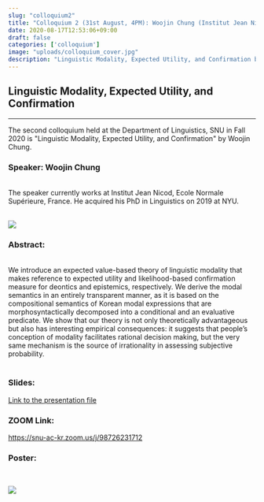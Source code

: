 ```yaml
---
slug: "colloquium2"
title: "Colloquium 2 (31st August, 4PM): Woojin Chung (Institut Jean Nicod)"
date: 2020-08-17T12:53:06+09:00
draft: false
categories: ['colloquium']
image: "uploads/colloquium_cover.jpg"
description: "Linguistic Modality, Expected Utility, and Confirmation by Woojin Chung"
---
```


## Linguistic Modality, Expected Utility, and Confirmation
***

The second colloquium held at the Department of Linguistics, SNU in Fall 2020 is "Linguistic Modality, Expected Utility, and Confirmation" by Woojin Chung. 

### Speaker: Woojin Chung
<br/>
The speaker currently works at Institut Jean Nicod, Ecole Normale Supérieure, France. He acquired his PhD in Linguistics on 2019 at NYU.
<br/><br/>

![ ](/uploads/Woojin_Chung_image.jpg#floatleft)

### Abstract: 
<br/>
We introduce an expected value-based theory of linguistic modality that makes reference to expected utility and likelihood-based confirmation measure for deontics and epistemics, respectively. We derive the modal semantics in an entirely transparent manner, as it is based on the compositional semantics of Korean modal expressions that are morphosyntactically decomposed into a conditional and an evaluative predicate. We show that our theory is not only theoretically advantageous but also has interesting empirical consequences: it suggests that people’s conception of modality facilitates rational decision making, but the very same mechanism is the source of irrationality in assessing subjective probability. 
<br/><br/>

### Slides:
[Link to the presentation file](/materials/chung_snu_colloquium_2020.pdf)

### ZOOM Link:
https://snu-ac-kr.zoom.us/j/98726231712

### Poster:
<br/>

![ ](/posters/poster_colloquium2.jpg#floatleft)